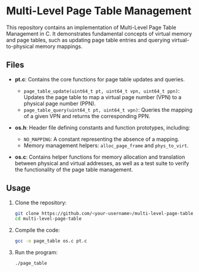 # Multi-Level Page Table Management

This repository contains an implementation of Multi-Level Page Table Management in C. It demonstrates fundamental concepts of virtual memory and page tables, such as updating page table entries and querying virtual-to-physical memory mappings.

## Files
- **pt.c**: Contains the core functions for page table updates and queries.
  - `page_table_update(uint64_t pt, uint64_t vpn, uint64_t ppn)`: Updates the page table to map a virtual page number (VPN) to a physical page number (PPN).
  - `page_table_query(uint64_t pt, uint64_t vpn)`: Queries the mapping of a given VPN and returns the corresponding PPN.

- **os.h**: Header file defining constants and function prototypes, including:
  - `NO_MAPPING`: A constant representing the absence of a mapping.
  - Memory management helpers: `alloc_page_frame` and `phys_to_virt`.

- **os.c**: Contains helper functions for memory allocation and translation between physical and virtual addresses, as well as a test suite to verify the functionality of the page table management.

## Usage
1. Clone the repository:
   ```bash
   git clone https://github.com/<your-username>/multi-level-page-table.git
   cd multi-level-page-table

2. Compile the code:
   ```bash
   gcc -o page_table os.c pt.c

3. Run the program:
   ```bash
   ./page_table
